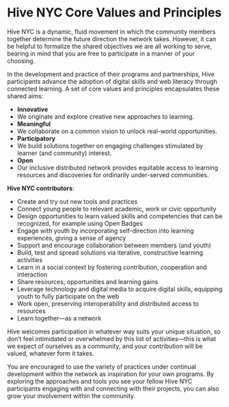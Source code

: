 # Hive NYC Core Values and Principles

Hive NYC is a dynamic, fluid movement in which the community members together determine the future direction the network takes. However, it can be helpful to formalize the shared objectives we are all working to serve, bearing in mind that you are free to participate in a manner of your choosing.

In the development and practice of their programs and partnerships, Hive participants advance the adoption of digital skills and web literacy through connected learning. A set of core values and principles encapsulates these shared aims:
* **Innovative**
 * We originate and explore creative new approaches to learning.
* **Meaningful**
 * We collaborate on a common vision to unlock real-world opportunities.
* **Participatory**
 * We build solutions together on engaging challenges stimulated by learner (and community) interest.
* **Open**
 * Our inclusive distributed network provides equitable access to learning resources and discoveries for ordinarily under-served communities.

**Hive NYC contributors**:
* Create and try out new tools and practices
* Connect young people to relevant academic, work or civic opportunity
* Design opportunities to learn valued skills and competencies that can be recognized, for example using Open Badges
* Engage with youth by incorporating self-direction into learning experiences, giving a sense of agency
* Support and encourage collaboration between members (and youth)
* Build, test and spread solutions via iterative, constructive learning activities
* Learn in a social context by fostering contribution, cooperation and interaction
* Share resources, opportunities and learning gains
* Leverage technology and digital media to acquire digital skills, equipping youth to fully participate on the web
* Work open, preserving interoperability and distributed access to resources
* Learn together—as a network

Hive welcomes participation in whatever way suits your unique situation, so don’t feel intimidated or overwhelmed by this list of activities—this is what we expect of ourselves as a community, and your contribution will be valued, whatever form it takes.

You are encouraged to use the variety of practices under continual development within the network as inspiration for your own programs. By exploring the approaches and tools you see your fellow Hive NYC participants engaging with and connecting with their projects, you can also grow your involvement within the community.

